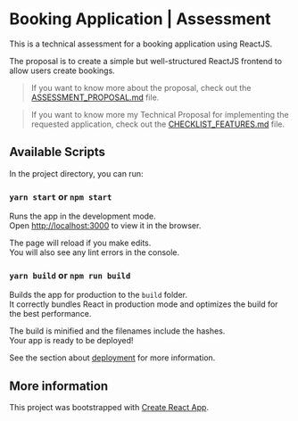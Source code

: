 [proposal]: ASSESSMENT_PROPOSAL.md
[features]: CHECKLIST_FEATURES.md

# Booking Application | Assessment

This is a technical assessment for a booking application using ReactJS.

The proposal is to create a simple but well-structured ReactJS frontend to allow users create bookings.

> If you want to know more about the proposal, check out the [ASSESSMENT_PROPOSAL.md][proposal] file.

> If you want to know more my Technical Proposal for implementing the requested application, check out the [CHECKLIST_FEATURES.md][features] file.

## Available Scripts

In the project directory, you can run:

### `yarn start` or `npm start`

Runs the app in the development mode.\
Open [http://localhost:3000](http://localhost:3000) to view it in the browser.

The page will reload if you make edits.\
You will also see any lint errors in the console.

### `yarn build` or `npm run build`

Builds the app for production to the `build` folder.\
It correctly bundles React in production mode and optimizes the build for the best performance.

The build is minified and the filenames include the hashes.\
Your app is ready to be deployed!

See the section about [deployment](https://facebook.github.io/create-react-app/docs/deployment) for more information.

## More information

This project was bootstrapped with [Create React App](https://github.com/facebook/create-react-app).
